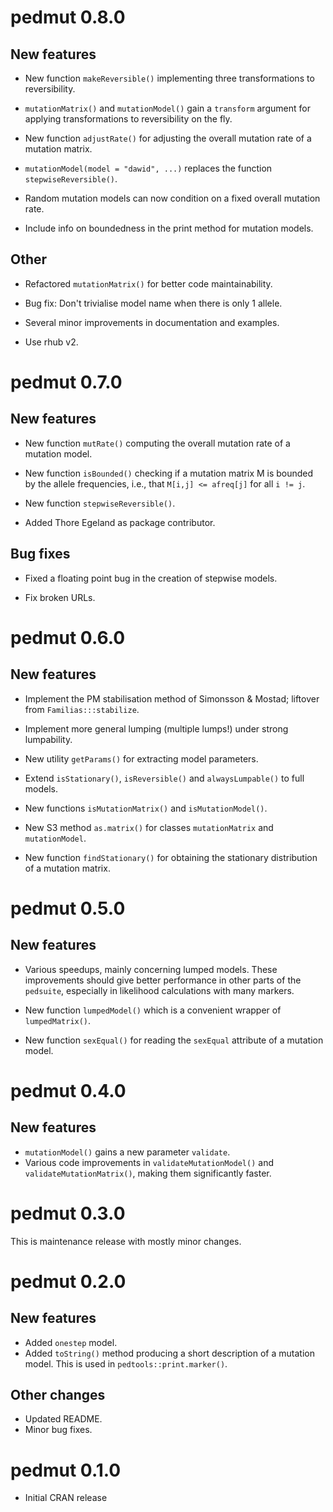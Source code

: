 # pedmut 0.8.0

## New features

* New function `makeReversible()` implementing three transformations to reversibility.

* `mutationMatrix()` and `mutationModel()` gain a `transform` argument for applying transformations to reversibility on the fly.

* New function `adjustRate()` for adjusting the overall mutation rate of a mutation matrix.

* `mutationModel(model = "dawid", ...)` replaces the function `stepwiseReversible()`.

* Random mutation models can now condition on a fixed overall mutation rate.

* Include info on boundedness in the print method for mutation models.

## Other

* Refactored `mutationMatrix()` for better code maintainability.

* Bug fix: Don't trivialise model name when there is only 1 allele.

* Several minor improvements in documentation and examples.

* Use rhub v2.


# pedmut 0.7.0

## New features

* New function `mutRate()` computing the overall mutation rate of a mutation model.

* New function `isBounded()` checking if a mutation matrix M is bounded by the allele frequencies, i.e., that `M[i,j] <= afreq[j]` for all `i != j`.

* New function `stepwiseReversible()`.

* Added Thore Egeland as package contributor.

## Bug fixes

* Fixed a floating point bug in the creation of stepwise models.

* Fix broken URLs.


# pedmut 0.6.0

## New features

* Implement the PM stabilisation method of Simonsson & Mostad; liftover from `Familias:::stabilize`.

* Implement more general lumping (multiple lumps!) under strong lumpability. 

* New utility `getParams()` for extracting model parameters.

* Extend `isStationary()`, `isReversible()` and `alwaysLumpable()` to full models.

* New functions `isMutationMatrix()` and `isMutationModel()`.

* New S3 method `as.matrix()` for classes `mutationMatrix` and `mutationModel`.

* New function `findStationary()` for obtaining the stationary distribution of a mutation matrix.


# pedmut 0.5.0

## New features

*  Various speedups, mainly concerning lumped models. These improvements should give better performance in other parts of the `pedsuite`, especially in likelihood calculations with many markers.

* New function `lumpedModel()` which is a convenient wrapper of `lumpedMatrix()`.

* New function `sexEqual()` for reading the `sexEqual` attribute of a mutation model.



# pedmut 0.4.0

## New features

* `mutationModel()` gains a new parameter `validate`.
* Various code improvements in `validateMutationModel()` and `validateMutationMatrix()`, making them significantly faster.

# pedmut 0.3.0

This is maintenance release with mostly minor changes.

# pedmut 0.2.0

## New features
* Added `onestep` model.
* Added `toString()` method producing a short description of a mutation model.
This is used in `pedtools::print.marker()`.

## Other changes

* Updated README.
* Minor bug fixes.


# pedmut 0.1.0

* Initial CRAN release
